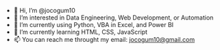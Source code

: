 - 👋 Hi, I’m @jocogum10
- 👀 I’m interested in Data Engineering, Web Development, or Automation
- 🌱 I’m currently using Python, VBA in Excel, and Power BI
- 🌱 I’m currently learning HTML, CSS, JavaScript
- 📫 You can reach me throught my email: jocogum10@gmail.com

<!---
jocogum10/jocogum10 is a ✨ special ✨ repository because its `README.md` (this file) appears on your GitHub profile.
You can click the Preview link to take a look at your changes.
--->
